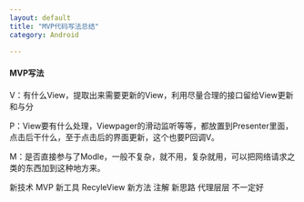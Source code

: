 ```yaml
---
layout: default
title: "MVP代码写法总结"
category: Android

---
```


#### MVP写法

V：有什么View，提取出来需要更新的View，利用尽量合理的接口留给View更新 和与分 

P：View要有什么处理，Viewpager的滑动监听等等，都放置到Presenter里面，点击后干什么，至于点击后的界面更新，这个也要P回调V。

M：是否直接参与了Modle，一般不复杂，就不用，复杂就用，可以把网络请求之类的东西加到这种地方来。

新技术 MVP
新工具 RecyleView 
新方法 注解
新思路 代理层层 不一定好 
